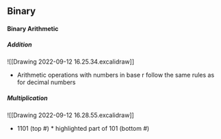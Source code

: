## Binary
#### Binary Arithmetic
##### Addition
![[Drawing 2022-09-12 16.25.34.excalidraw]]
- Arithmetic operations with numbers in base r follow the same rules as for decimal numbers

##### Multiplication
![[Drawing 2022-09-12 16.28.55.excalidraw]]
- 1101 (top #) * highlighted part of 101 (bottom #)

